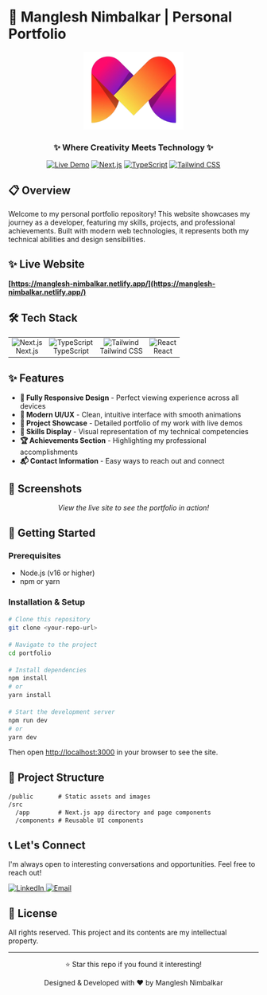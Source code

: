 # 🚀 Manglesh Nimbalkar | Personal Portfolio

<div align="center">
  <img src="public/headericon.png" alt="Portfolio Logo" width="200" />
  <br />
  <h3>✨ Where Creativity Meets Technology ✨</h3>
  
  [![Live Demo](https://img.shields.io/badge/LIVE_DEMO-Visit_Site-2ea44f?style=for-the-badge)](https://manglesh-nimbalkar.netlify.app/)
  [![Next.js](https://img.shields.io/badge/Built_with-Next.js-black?style=flat-square&logo=next.js)](https://nextjs.org/)
  [![TypeScript](https://img.shields.io/badge/TypeScript-007ACC?style=flat-square&logo=typescript&logoColor=white)](https://www.typescriptlang.org/)
  [![Tailwind CSS](https://img.shields.io/badge/Tailwind_CSS-38B2AC?style=flat-square&logo=tailwindcss&logoColor=white)](https://tailwindcss.com/)
</div>

## 📋 Overview

Welcome to my personal portfolio repository! This website showcases my journey as a developer, featuring my skills, projects, and professional achievements. Built with modern web technologies, it represents both my technical abilities and design sensibilities.

## ✨ Live Website

**[https://manglesh-nimbalkar.netlify.app/](https://manglesh-nimbalkar.netlify.app/)**

## 🛠️ Tech Stack

<table>
  <tr>
    <td align="center"><img src="https://cdn.jsdelivr.net/gh/devicons/devicon/icons/nextjs/nextjs-original.svg" width="40" height="40" alt="Next.js"/><br />Next.js</td>
    <td align="center"><img src="https://cdn.jsdelivr.net/gh/devicons/devicon/icons/typescript/typescript-original.svg" width="40" height="40" alt="TypeScript"/><br />TypeScript</td>
    <td align="center"><img src="https://cdn.jsdelivr.net/gh/devicons/devicon/icons/tailwindcss/tailwindcss-original.svg" width="40" height="40" alt="Tailwind"/><br />Tailwind CSS</td>
    <td align="center"><img src="https://cdn.jsdelivr.net/gh/devicons/devicon/icons/react/react-original.svg" width="40" height="40" alt="React"/><br />React</td>
  </tr>
</table>

## ✨ Features

- **📱 Fully Responsive Design** - Perfect viewing experience across all devices
- **🎨 Modern UI/UX** - Clean, intuitive interface with smooth animations
- **📂 Project Showcase** - Detailed portfolio of my work with live demos
- **🧩 Skills Display** - Visual representation of my technical competencies
- **🏆 Achievements Section** - Highlighting my professional accomplishments
- **📬 Contact Information** - Easy ways to reach out and connect

## 📸 Screenshots

<div align="center">
  <i>View the live site to see the portfolio in action!</i>
</div>

## 🚀 Getting Started

### Prerequisites

- Node.js (v16 or higher)
- npm or yarn

### Installation & Setup

```bash
# Clone this repository
git clone <your-repo-url>

# Navigate to the project
cd portfolio

# Install dependencies
npm install
# or
yarn install

# Start the development server
npm run dev
# or
yarn dev
```

Then open [http://localhost:3000](http://localhost:3000) in your browser to see the site.

## 📁 Project Structure

```
/public       # Static assets and images
/src
  /app        # Next.js app directory and page components
  /components # Reusable UI components
```

## 📞 Let's Connect

I'm always open to interesting conversations and opportunities. Feel free to reach out!

<div>
  <a href="https://www.linkedin.com/in/yourusername" target="_blank">
    <img src="https://img.shields.io/badge/LinkedIn-0077B5?style=for-the-badge&logo=linkedin&logoColor=white" alt="LinkedIn" />
  </a>
  <a href="mailto:your.email@example.com">
    <img src="https://img.shields.io/badge/Email-D14836?style=for-the-badge&logo=gmail&logoColor=white" alt="Email" />
  </a>
</div>

## 📝 License

All rights reserved. This project and its contents are my intellectual property.

---

<div align="center">
  <p>⭐ Star this repo if you found it interesting!</p>
  <p>Designed & Developed with ❤️ by Manglesh Nimbalkar</p>
</div>
